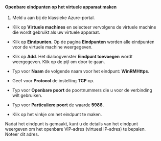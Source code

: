 #### Openbare eindpunten op het virtuele apparaat maken

1. Meld u aan bij de klassieke Azure-portal.

- Klik op **Virtuele machines** en selecteer vervolgens de virtuele machine die wordt gebruikt als uw virtuele apparaat.

- Klik op **Eindpunten**. Op de pagina **Eindpunten** worden alle eindpunten voor de virtuele machine weergegeven.

- Klik op **Add**. Het dialoogvenster **Eindpunt toevoegen** wordt weergegeven. Klik op de pijl om door te gaan.

- Typ voor **Naam** de volgende naam voor het eindpunt: **WinRMHttps**.

- Geef voor **Protocol** de instelling **TCP** op.

- Typ voor **Openbare poort** de poortnummers die u voor de verbinding wilt gebruiken.

- Typ voor **Particuliere poort** de waarde **5986**.

- Klik op het vinkje om het eindpunt te maken.

Nadat het eindpunt is gemaakt, kunt u de details van het eindpunt weergeven om het openbare VIP-adres (virtueel IP-adres) te bepalen. Noteer dit adres.

<!--HONumber=Sep16_HO3-->


